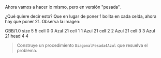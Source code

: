 Ahora vamos a hacer lo mismo, pero en versión "pesada".

¿Qué quiere decir esto? Que en lugar de poner 1 bolita en cada celda, ahora hay que poner 21. Observa la imagen:

<gs-board>
  GBB/1.0
    size 5 5
    cell 0 0 Azul 21 
    cell 1 1 Azul 21 
    cell 2 2 Azul 21 
    cell 3 3 Azul 21 
    head 4 4 
</gs-board>

> Construye un procedimiento `DiagonalPesada4Azul` que resuelva el problema.
